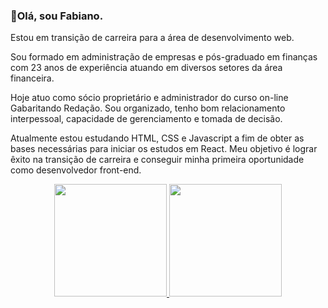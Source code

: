 ### 👋Olá, sou Fabiano.

Estou em transição de carreira para a área de desenvolvimento web.

Sou formado em administração de empresas e pós-graduado em finanças com 23 anos de experiência atuando em diversos setores da área financeira. 

Hoje atuo como sócio proprietário e administrador do curso on-line Gabaritando Redação. Sou organizado, tenho bom relacionamento interpessoal, 
capacidade de gerenciamento e tomada de decisão.

Atualmente estou estudando HTML, CSS e Javascript a fim de obter as bases necessárias para iniciar os estudos em React. 
Meu objetivo é lograr êxito na transição de carreira e conseguir minha primeira oportunidade como desenvolvedor front-end.<br>

<div align="center">
  <a href="https://github.com/Fabiano2022">
  <img height="180em" src="https://github-readme-stats.vercel.app/api?username=rafaballerini&show_icons=true&theme=dark&include_all_commits=true&count_private=true"/>
  <img height="180em" src="https://github-readme-stats.vercel.app/api/top-langs/?username=rafaballerini&layout=compact&langs_count=7&theme=dark"/>
</div>

